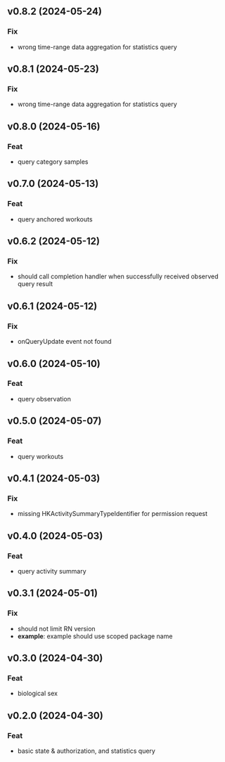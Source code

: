 ## v0.8.2 (2024-05-24)

### Fix

- wrong time-range data aggregation for statistics query

## v0.8.1 (2024-05-23)

### Fix

- wrong time-range data aggregation for statistics query

## v0.8.0 (2024-05-16)

### Feat

- query category samples

## v0.7.0 (2024-05-13)

### Feat

- query anchored workouts

## v0.6.2 (2024-05-12)

### Fix

- should call completion handler when successfully received observed query result

## v0.6.1 (2024-05-12)

### Fix

- onQueryUpdate event not found

## v0.6.0 (2024-05-10)

### Feat

- query observation

## v0.5.0 (2024-05-07)

### Feat

- query workouts

## v0.4.1 (2024-05-03)

### Fix

- missing HKActivitySummaryTypeIdentifier for permission request

## v0.4.0 (2024-05-03)

### Feat

- query activity summary

## v0.3.1 (2024-05-01)

### Fix

- should not limit RN version
- **example**: example should use scoped package name

## v0.3.0 (2024-04-30)

### Feat

- biological sex

## v0.2.0 (2024-04-30)

### Feat

- basic state & authorization, and statistics query
